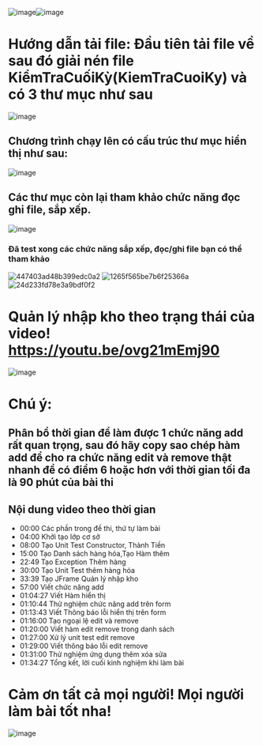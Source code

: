 ![image](https://github.com/SokKimThanh/QuanLyNhapKhoTextArea/assets/20368186/8c036326-b150-4441-9d10-f16428f756a1)![image](https://github.com/SokKimThanh/QuanLyNhapKhoTextArea/assets/20368186/217a57f7-b4ec-4ddd-b795-b8873ecef2ed)
# Hướng dẫn tải file: Đầu tiên tải file về sau đó giải nén file KiểmTraCuốiKỳ(KiemTraCuoiKy) và có 3 thư mục như sau
![image](https://github.com/SokKimThanh/QuanLyNhapKhoJTable/assets/20368186/fdf6a9e2-f2f4-4147-934a-33fe8646fb7c) 
## Chương trình chạy lên có cấu trúc thư mục hiển thị như sau:
![image](https://github.com/SokKimThanh/QuanLyNhapKhoTextArea/assets/20368186/a3147c89-a9af-4348-90c6-b80ed270e36e)
## Các thư mục còn lại tham khảo chức năng đọc ghi file, sắp xếp.
![image](https://github.com/SokKimThanh/QuanLyNhapKhoTextArea/assets/20368186/272a24cb-e3dd-4018-a1a8-3470404d16fc)
### Đã test xong các chức năng sắp xếp, đọc/ghi file bạn có thể tham khảo
![447403ad48b399edc0a2](https://github.com/SokKimThanh/QuanLyNhapKhoTextArea/assets/20368186/e6900bcd-51f1-4310-bf1f-5b6286906acc)
![1265f565be7b6f25366a](https://github.com/SokKimThanh/QuanLyNhapKhoTextArea/assets/20368186/03e006c9-7178-48e4-a357-42acc816754c)
![24d233fd78e3a9bdf0f2](https://github.com/SokKimThanh/QuanLyNhapKhoTextArea/assets/20368186/6676e686-92de-456e-858f-9d5cb756bffe)
# Quản lý nhập kho theo trạng thái của video! https://youtu.be/ovg21mEmj90
![image](https://github.com/SokKimThanh/QuanLyNhapKhoTextArea/assets/20368186/0a1bc3e0-fba8-411b-b12e-522cdef1db0a)

# Chú ý:
## Phân bổ thời gian để làm được 1 chức năng add rất quan trọng, sau đó hãy copy sao chép hàm add để cho ra chức năng edit và remove thật nhanh để có điểm 6 hoặc hơn với thời gian tối đa là 90 phút của bài thi
## Nội dung video theo thời gian
- 00:00 Các phần trong đề thi, thứ tự làm bài
- 04:00 Khởi tạo lớp cơ sở
- 08:00 Tạo Unit Test Constructor, Thành Tiền
- 15:00 Tạo Danh sách hàng hóa,Tạo Hàm thêm
- 22:49 Tạo Exception Thêm hàng 
- 30:00 Tạo Unit Test thêm hàng hóa
- 33:39 Tạo JFrame Quản lý nhập kho
- 57:00 Viết chức năng add
- 01:04:27 Viết Hàm hiển thị
- 01:10:44 Thử nghiệm chức năng add trên form
- 01:13:43 Viết Thông báo lỗi hiển thị trên form
- 01:16:00 Tạo ngoại lệ edit và remove
- 01:20:00 Viết hàm edit remove trong danh sách
- 01:27:00 Xử lý unit test edit remove
- 01:29:00 Viết thông báo lỗi edit remove
- 01:31:00 Thử nghiệm ứng dụng thêm xóa sửa
- 01:34:27 Tổng kết, lời cuối kinh nghiệm khi làm bài

# Cảm ơn tất cả mọi người! Mọi người làm bài tốt nha!
![image](https://github.com/SokKimThanh/QuanLyNhapKhoTextArea/assets/20368186/c1770e0f-3c88-4f8a-bc69-4004af2722e6)
